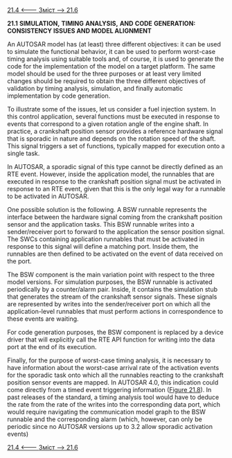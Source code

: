 [21.4 <--- ](21_4.md) [   Зміст   ](README.md) [--> 21.6](21_6.md)

**21.1**     **SIMULATION,** **TIMING** **ANALYSIS,** **AND** **CODE** **GENERATION:** **CONSISTENCY ISSUES AND MODEL ALIGNMENT**

An AUTOSAR model has (at least) three different objectives: it can be used to simulate the functional behavior, it can be used to perform worst-case timing analysis using suitable tools and, of course, it is used to generate the code for the implementation of the model on a target platform. The same model should be used for the three purposes or at least very limited changes should be required to obtain the three different objectives of validation by timing analysis, simulation, and finally automatic implementation by code generation.

To illustrate some of the issues, let us consider a fuel injection system. In this control application, several functions must be executed in response to events that correspond to a given rotation angle of the engine shaft. In practice, a crankshaft position sensor provides a reference hardware signal that is sporadic in nature and depends on the rotation speed of the shaft. This signal triggers a set of functions, typically mapped for execution onto a single task.

In AUTOSAR, a sporadic signal of this type cannot be directly defined as an RTE event. However, inside the application model, the runnables that are executed in response to the crankshaft position signal must be activated in response to an RTE event, given that this is the only legal way for a runnable to be activated in AUTOSAR.

One possible solution is the following. A BSW runnable represents the interface between the hardware signal coming from the crankshaft position sensor and the application tasks. This BSW runnable writes into a sender/receiver port to forward to the application the sensor position signal. The SWCs containing application runnables that must be activated in response to this signal will define a matching port. Inside them, the runnables are then defined to be activated on the event of data received on the port.

The BSW component is the main variation point with respect to the three model versions. For simulation purposes, the BSW runnable is activated periodically by a counter/alarm pair. Inside, it contains the simulation stub that generates the stream of the crankshaft sensor signals. These signals are represented by writes into the sender/receiver port on which all the application-level runnables that must perform actions in correspondence to these events are waiting.

For code generation purposes, the BSW component is replaced by a device driver that will explicitly call the RTE API function for writing into the data port at the end of its execution.

Finally, for the purpose of worst-case timing analysis, it is necessary to have information about the worst-case arrival rate of the activation events for the sporadic task onto which all the runnables reacting to the crankshaft position sensor events are mapped. In AUTOSAR 4.0, this indication could come directly from a timed event triggering information ([Figure 21.8](#_bookmark128)). In past releases of the standard, a timing analysis tool would have to deduce the rate from the rate of the writes into the corresponding data port, which would require navigating the communication model graph to the BSW runnable and the corresponding alarm (which, however, can only be periodic since no AUTOSAR versions up to 3.2 allow sporadic activation events)

[21.4 <--- ](21_4.md) [   Зміст   ](README.md) [--> 21.6](21_6.md)